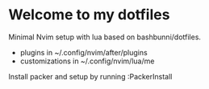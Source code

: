 # Welcome to my dotfiles

Minimal Nvim setup with lua based on bashbunni/dotfiles.

- plugins in ~/.config/nvim/after/plugins
- customizations in ~/.config/nvim/lua/me

Install packer and setup by running :PackerInstall

